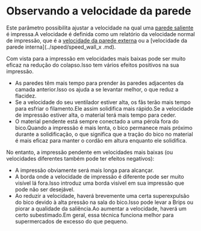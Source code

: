 Observando a velocidade da parede
====
Este parâmetro possibilita ajustar a velocidade na qual uma [parede saliente](Wall_overhang_angle.md) é impressa.A velocidade é definida como um relatório da velocidade normal de impressão, que é a [velocidade da parede externa](../speed/speed_wall_0.md) ou a [velocidade da parede interna](../speed/speed_wall_x .md).

Com vista para a impressão em velocidades mais baixas pode ser muito eficaz na redução do colapso.Isso tem vários efeitos positivos na sua impressão.
* As paredes têm mais tempo para prender às paredes adjacentes da camada anterior.Isso os ajuda a se levantar melhor, o que reduz a flacidez.
* Se a velocidade do seu ventilador estiver alta, os fãs terão mais tempo para esfriar o filamento.Ele assim solidifica mais rápido.Se a velocidade de impressão estiver alta, o material terá mais tempo para ceder.
* O material pendente está sempre conectado a uma pérola fora do bico.Quando a impressão é mais lenta, o bico permanece mais próximo durante a solidificação, o que significa que a tração do bico no material é mais eficaz para manter o cordão em altura enquanto ele solidifica.

No entanto, a impressão pendente em velocidades mais baixas (ou velocidades diferentes também pode ter efeitos negativos):
* A impressão obviamente será mais longa para alcançar.
* A borda onde a velocidade de impressão é diferente pode ser muito visível lá fora.Isso introduz uma borda visível em sua impressão que pode não ser desejável.
* Ao reduzir a velocidade, haverá brevemente uma certa superexpulsão do bico devido à alta pressão na sala do bico.Isso pode levar a Brips ou piorar a qualidade da saliência.Ao aumentar a velocidade, haverá um certo subestimado.Em geral, essa técnica funciona melhor para supermercados de excesso do que pequeno.